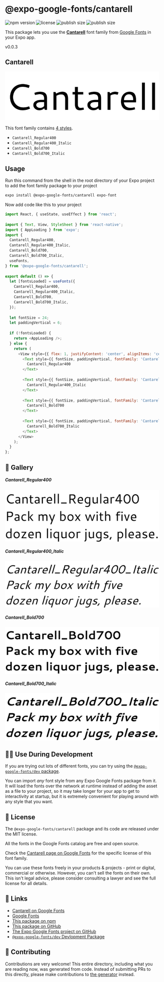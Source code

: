 # @expo-google-fonts/cantarell

![npm version](https://flat.badgen.net/npm/v/@expo-google-fonts/cantarell)
![license](https://flat.badgen.net/github/license/expo/google-fonts)
![publish size](https://flat.badgen.net/packagephobia/install/@expo-google-fonts/cantarell)
![publish size](https://flat.badgen.net/packagephobia/publish/@expo-google-fonts/cantarell)

This package lets you use the [**Cantarell**](https://fonts.google.com/specimen/Cantarell) font family from [Google Fonts](https://fonts.google.com/) in your Expo app.

v0.0.3

## Cantarell

![Cantarell](./font-family.png)

This font family contains [4 styles](#-gallery).

- `Cantarell_Regular400`
- `Cantarell_Regular400_Italic`
- `Cantarell_Bold700`
- `Cantarell_Bold700_Italic`

## Usage

Run this command from the shell in the root directory of your Expo project to add the font family package to your project
```sh
expo install @expo-google-fonts/cantarell expo-font
```

Now add code like this to your project
```js
import React, { useState, useEffect } from 'react';

import { Text, View, StyleSheet } from 'react-native';
import { AppLoading } from 'expo';
import {
  Cantarell_Regular400,
  Cantarell_Regular400_Italic,
  Cantarell_Bold700,
  Cantarell_Bold700_Italic,
  useFonts,
} from '@expo-google-fonts/cantarell';

export default () => {
  let [fontsLoaded] = useFonts({
    Cantarell_Regular400,
    Cantarell_Regular400_Italic,
    Cantarell_Bold700,
    Cantarell_Bold700_Italic,
  });

  let fontSize = 24;
  let paddingVertical = 6;

  if (!fontsLoaded) {
    return <AppLoading />;
  } else {
    return (
      <View style={{ flex: 1, justifyContent: 'center', alignItems: 'center' }}>
        <Text style={{ fontSize, paddingVertical, fontFamily: 'Cantarell_Regular400' }}>
          Cantarell_Regular400
        </Text>

        <Text style={{ fontSize, paddingVertical, fontFamily: 'Cantarell_Regular400_Italic' }}>
          Cantarell_Regular400_Italic
        </Text>

        <Text style={{ fontSize, paddingVertical, fontFamily: 'Cantarell_Bold700' }}>
          Cantarell_Bold700
        </Text>

        <Text style={{ fontSize, paddingVertical, fontFamily: 'Cantarell_Bold700_Italic' }}>
          Cantarell_Bold700_Italic
        </Text>
      </View>
    );
  }
};

```

## 🔡 Gallery

##### Cantarell_Regular400
![Cantarell_Regular400](./1e62d82800c92f72ed501733b5d52d7b8a5d88d1c6315bfdaf7f8ce781108c00.ttf.png)

##### Cantarell_Regular400_Italic
![Cantarell_Regular400_Italic](./6d9559dd0df30daed7da97dc8ef05e7f39b72205fb9bd7a055ddaa5242afd36f.ttf.png)

##### Cantarell_Bold700
![Cantarell_Bold700](./db0c34021061680135f973a2cb5565811527ea91f2fa07d023f4e105eb6f45d3.ttf.png)

##### Cantarell_Bold700_Italic
![Cantarell_Bold700_Italic](./bb2c0f469972ec2016c3b8b8254ea0077f46207efb249afb3c4d356cf2c5418e.ttf.png)


## 👩‍💻 Use During Development

If you are trying out lots of different fonts, you can try using the [`@expo-google-fonts/dev` package](https://github.com/expo/google-fonts/tree/master/font-packages/dev#readme).

You can import *any* font style from any Expo Google Fonts package from it. It will load the fonts
over the network at runtime instead of adding the asset as a file to your project, so it may take longer
for your app to get to interactivity at startup, but it is extremely convenient
for playing around with any style that you want.

## 📖 License

The `@expo-google-fonts/cantarell` package and its code are released under the MIT license.

All the fonts in the Google Fonts catalog are free and open source.

Check the [Cantarell page on Google Fonts](https://fonts.google.com/specimen/Cantarell) for the specific license of this font family.

You can use these fonts freely in your products & projects - print or digital, commercial or otherwise. However, you can't sell the fonts on their own. This isn't legal advice, please consider consulting a lawyer and see the full license for all details.

## 🔗 Links

- [Cantarell on Google Fonts](https://fonts.google.com/specimen/Cantarell)
- [Google Fonts](https://fonts.google.com/)
- [This package on npm](https://www.npmjs.com/package/@expo-google-fonts/cantarell)
- [This package on GitHub](https://github.com/expo/google-fonts/tree/master/font-packages/cantarell)
- [The Expo Google Fonts project on GitHub](https://github.com/expo/google-fonts)
- [`@expo-google-fonts/dev` Devlopment Package](https://github.com/expo/google-fonts/tree/master/font-packages/dev)


## 🤝 Contributing

Contributions are very welcome! This entire directory, including what you are reading now, was generated from code. Instead of submitting PRs to this directly, please make contributions to [the generator](https://github.com/expo/google-fonts/tree/master/packages/generator) instead.
